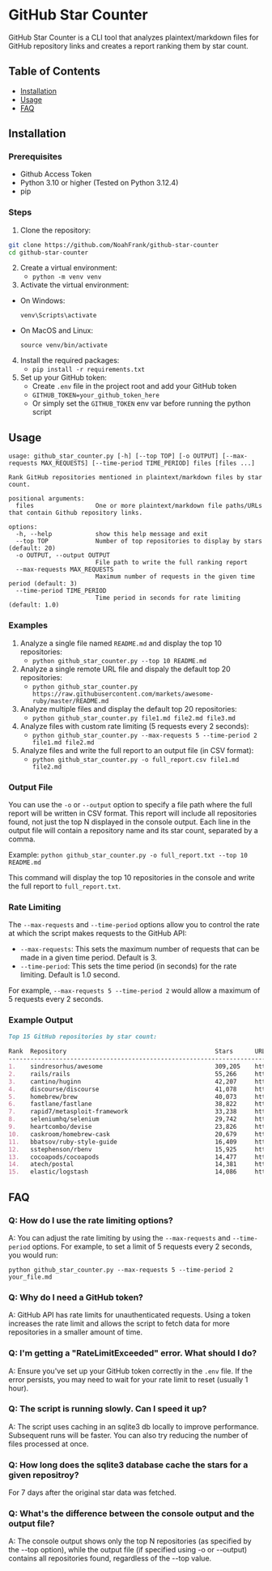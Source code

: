 # GitHub Star Counter
GitHub Star Counter is a CLI tool that analyzes plaintext/markdown files for GitHub repository links and creates a report ranking them by star count.

## Table of Contents
- [Installation](#installation)
- [Usage](#usage)
- [FAQ](#faq)

## Installation
### Prerequisites
- Github Access Token
- Python 3.10 or higher (Tested on Python 3.12.4)
- pip

### Steps
1. Clone the repository:
```bash
git clone https://github.com/NoahFrank/github-star-counter
cd github-star-counter
```
2. Create a virtual environment:
    - `python -m venv venv`
3. Activate the virtual environment:
- On Windows:
  ```
  venv\Scripts\activate
  ```
- On MacOS and Linux:
  ```
  source venv/bin/activate
  ```
4. Install the required packages:
    - `pip install -r requirements.txt`
5. Set up your GitHub token:
    - Create `.env` file in the project root and add your GitHub token
    - `GITHUB_TOKEN=your_github_token_here`
    - Or simply set the `GITHUB_TOKEN` env var before running the python script

## Usage
```
usage: github_star_counter.py [-h] [--top TOP] [-o OUTPUT] [--max-requests MAX_REQUESTS] [--time-period TIME_PERIOD] files [files ...]

Rank GitHub repositories mentioned in plaintext/markdown files by star count.

positional arguments:
  files                 One or more plaintext/markdown file paths/URLs that contain Github repository links.

options:
  -h, --help            show this help message and exit
  --top TOP             Number of top repositories to display by stars (default: 20)
  -o OUTPUT, --output OUTPUT
                        File path to write the full ranking report
  --max-requests MAX_REQUESTS
                        Maximum number of requests in the given time period (default: 3)
  --time-period TIME_PERIOD
                        Time period in seconds for rate limiting (default: 1.0)
```

### Examples
1. Analyze a single file named `README.md` and display the top 10 repositories:
    - `python github_star_counter.py --top 10 README.md`
1. Analyze a single remote URL file and dispaly the default top 20 repositories:
    - `python github_star_counter.py https://raw.githubusercontent.com/markets/awesome-ruby/master/README.md`
1. Analyze multiple files and display the default top 20 repositories:
    - `python github_star_counter.py file1.md file2.md file3.md`
1. Analyze files with custom rate limiting (5 requests every 2 seconds):
    - `python github_star_counter.py --max-requests 5 --time-period 2 file1.md file2.md`
1. Analyze files and write the full report to an output file (in CSV format):
    - `python github_star_counter.py -o full_report.csv file1.md file2.md`

### Output File
You can use the `-o` or `--output` option to specify a file path where the full report will be written in CSV format. This report will include all repositories found, not just the top N displayed in the console output. Each line in the output file will contain a repository name and its star count, separated by a comma.

Example:
`python github_star_counter.py -o full_report.txt --top 10 README.md`

This command will display the top 10 repositories in the console and write the full report to `full_report.txt`.

### Rate Limiting
The `--max-requests` and `--time-period` options allow you to control the rate at which the script makes requests to the GitHub API:

- `--max-requests`: This sets the maximum number of requests that can be made in a given time period. Default is 3.
- `--time-period`: This sets the time period (in seconds) for the rate limiting. Default is 1.0 second.

For example, `--max-requests 5 --time-period 2` would allow a maximum of 5 requests every 2 seconds.

### Example Output
```md
Top 15 GitHub repositories by star count:

Rank  Repository                                         Stars      URL
-----------------------------------------------------------------------------------------------------------------------------
1.    sindresorhus/awesome                               309,205    https://github.com/sindresorhus/awesome
2.    rails/rails                                        55,266     https://github.com/rails/rails
3.    cantino/huginn                                     42,207     https://github.com/cantino/huginn
4.    discourse/discourse                                41,078     https://github.com/discourse/discourse
5.    homebrew/brew                                      40,073     https://github.com/homebrew/brew
6.    fastlane/fastlane                                  38,822     https://github.com/fastlane/fastlane
7.    rapid7/metasploit-framework                        33,238     https://github.com/rapid7/metasploit-framework
8.    seleniumhq/selenium                                29,742     https://github.com/seleniumhq/selenium
9.    heartcombo/devise                                  23,826     https://github.com/heartcombo/devise
10.   caskroom/homebrew-cask                             20,679     https://github.com/caskroom/homebrew-cask
11.   bbatsov/ruby-style-guide                           16,409     https://github.com/bbatsov/ruby-style-guide
12.   sstephenson/rbenv                                  15,925     https://github.com/sstephenson/rbenv
13.   cocoapods/cocoapods                                14,477     https://github.com/cocoapods/cocoapods
14.   atech/postal                                       14,381     https://github.com/atech/postal
15.   elastic/logstash                                   14,086     https://github.com/elastic/logstash
```

## FAQ
### Q: How do I use the rate limiting options?
A: You can adjust the rate limiting by using the `--max-requests` and `--time-period` options. For example, to set a limit of 5 requests every 2 seconds, you would run:

`python github_star_counter.py --max-requests 5 --time-period 2 your_file.md`

### Q: Why do I need a GitHub token?
A: GitHub API has rate limits for unauthenticated requests. Using a token increases the rate limit and allows the script to fetch data for more repositories in a smaller amount of time.

### Q: I'm getting a "RateLimitExceeded" error. What should I do?
A: Ensure you've set up your GitHub token correctly in the `.env` file. If the error persists, you may need to wait for your rate limit to reset (usually 1 hour).

### Q: The script is running slowly. Can I speed it up?
A: The script uses caching in an sqlite3 db locally to improve performance. Subsequent runs will be faster. You can also try reducing the number of files processed at once.

### Q: How long does the sqlite3 database cache the stars for a given repositroy?
For 7 days after the original star data was fetched.

### Q: What's the difference between the console output and the output file?
A: The console output shows only the top N repositories (as specified by the --top option), while the output file (if specified using -o or --output) contains all repositories found, regardless of the --top value.
